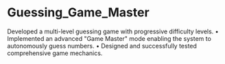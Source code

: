 # Guessing_Game_Master
Developed a multi-level guessing game with progressive difficulty levels.
• Implemented an advanced "Game Master" mode enabling the system to autonomously guess numbers.
• Designed and successfully tested comprehensive game mechanics.
